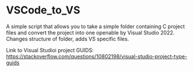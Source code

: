 # VSCode_to_VS
A simple script that allows you to take a simple folder containing C project files and convert the project into one openable by Visual Studio 2022. Changes structure of folder, adds VS specific files.

Link to Visual Studioi project GUIDS:
https://stackoverflow.com/questions/10802198/visual-studio-project-type-guids

